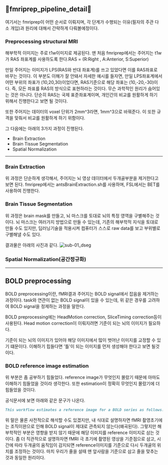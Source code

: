 ## 🧠fmriprep_pipeline_detail🧠

여기서는 fmriprep이 어떤 순서로 이뤄지며, 각 단계가 수행되는 이유(필자의 주관 다소 개입)과 원리에 대해서 간략하게 다뤄볼예정이다.

### Preprocessing structural MRI

해부학적 이미지는 주로 t1w이미지로 제공된다. 맨 처음 fmriprep에서는 주어지는 t1w가 RAS 좌표계를 사용하도록 한다.RAS = (R:Right , A:Anterior, S:Superior)

만일 주어지는 이미지가 LPS(RAS와 반대 좌표계)를 쓰고 있었다면 이를 RAS좌표로 바꾸는 것이다. 이 부분도 이해가 잘 안돼서 자세한 예시를 들자면, 만일 LPS좌표계에서 어떤 부위의 좌표가 (10,20,30)이었다면, RAS기준으로 해당 좌표는 (10,-20,-30)이다.
즉, 모든 좌표를 RAS의 방식으로 표현하라는 것이다. 무슨 과학적인 원리가 숨어있는 것은 아니다. 단순히 RAS는 국제 표준좌표계이며, 개인간의 비교를 원활하게 하기 위해서 진행한다고 보면 될 것이다.

또한 주어지는 데이터의 voxel 단위가 2mm^3라면, 1mm^3으로 바꿔준다. 이 또한 규격을 맞춰서 비교를 원활하게 하기 위함이다.

그 다음에는 아래의 3가지 과정이 진행된다.

* Brain Extraction
* Brain Tissue Segmentation
* Spatial Normalization

---

### Brain Extraction

위 과정은 단순하게 생각해서, 주어지는 뇌 영상 데이터에서 두개골부분을 제거한다고 보면 된다. fmriprep에서는 antsBrainExtraction.sh를 사용하며, FSL에서는 BET를 사용하여 진행한다.

### Brain Tissue Segmentation

위 과정은 brain mask를 만들고, 뇌 마스크를 토대로 뇌의 특정 영역을 구별해주는 것이다. 뇌 마스크는 여러가지 방법으로 만들 수 있는데, 기존의 해부학적 지식을 토대로 만들 수도 있지만, 딥러닝기술을 적용시켜 컴퓨터가 스스로 raw data를 보고 부위별로 구별해낼 수도 있다.

결과물은 아래의 사진과 같다.
![sub-01_dseg](https://github.com/OhJunYoung21/fmriprep-docker/assets/81908471/d9d14545-74ad-467e-907f-b02f0449939c)

### Spatial Normalization(공간정규화)
---
## BOLD preprocessing

BOLD preprocessing이란, fMRI결과 주어지는 BOLD signal에서 잡음을 제거하는 과정이다. task와 연관이 없는 BOLD signal이 있을 수 있는데, 위 같은 경우를 고려하여 BOLD signal을 정제하는 과정을 말한다. 

BOLD preprocessing에는 HeadMotion correction, SliceTiming correction등이 사용된다. Head motion correction이 이뤄지려면 기준이 되는 뇌의 이미지가 필요하다.

기준이 되는 뇌의 이미지가 있어야 해당 이미지에서 많이 벗어난 이미지를 교정할 수 있기 떄문이다. 이해하기 힙들다면 '틀'이 되는 이미지를 먼저 생성해야 한다고 보면 될것이다.

### BOLD reference image estimation

위 부분은 좀 공부하기 힘들었다. reference image가 무엇인지 몰랐기 때문에 아마도 이해하기 힘들었을 것이라 생각한다. 또한 estimation이 정확히 무엇인지 몰랐기에 더 힘들었을 것이다.

공식문서에 보면 아래와 같은 문구가 나온다.

~~~MarkDown
This workflow estimates a reference image for a BOLD series as follows: When T1-saturation effects (“dummy scans” or non-steady state volumes) are detected, they are averaged and used as reference due to their superior tissue contrast.
~~~

위 말은 물론 사전적으로 해석할 수도 있겠지만, 내 식대로 설명하자면 fMRI 촬영초기에는 조직이완으로 인해 BOLD signal이 제대로 관측되지 않는다(왜곡된다). 그렇지만 해부학적인 부분은 영향을 받지 않기 때문에 해당 이미지를 reference 이미지로 삼는 것이다. 좀 더 직관적으로 설명하자면 fMRI 극 초기에 촬영된 영상을 기준점으로 삼고, 시간에 따라 두개골의 움직임이 감지되면 reference이미지를 기준으로 다시 두개골의 위치를 조정하는 것이다. 마치 우리가 줄을 설때 맨 앞사람을 기준으로 삼고 줄을 맞추는 것과 동일한 원리이다.
